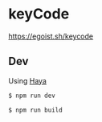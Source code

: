 # keyCode

https://egoist.sh/keycode

## Dev

Using [Haya](https://github.com/egoist/haya)

```bash
$ npm run dev

$ npm run build
```
